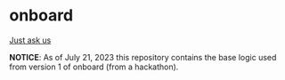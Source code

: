 # onboard

[Just ask us](https://www.getonboard.dev/chat/onboardai/onboard)

**NOTICE**: As of July 21, 2023 this repository contains the base logic used from version 1 of onboard (from a hackathon).
